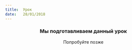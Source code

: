 ```yaml
---
title:  Урок
date:   28/01/2018
---
```


### <center>Мы подготавливаем данный урок</center>
<center>Попробуйте позже</center>